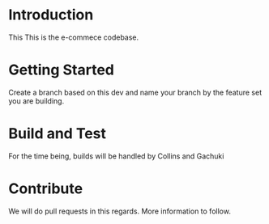 # Introduction 
This This is the e-commece codebase.

# Getting Started
Create a branch based on this dev and name your branch by the feature set you are building.

# Build and Test
For the time being, builds will be handled by Collins and Gachuki

# Contribute
We will do pull requests in this regards. More information to follow. 

